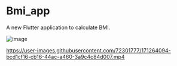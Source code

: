 # Bmi_app

A new Flutter application to calculate BMI.

![image](https://user-images.githubusercontent.com/72301777/174905019-e3b7cc3b-ef7b-4f63-bc86-ee605f797fd7.png)


https://user-images.githubusercontent.com/72301777/171264094-bcd1cf16-cb16-44ac-a460-3a9c4c84d007.mp4

